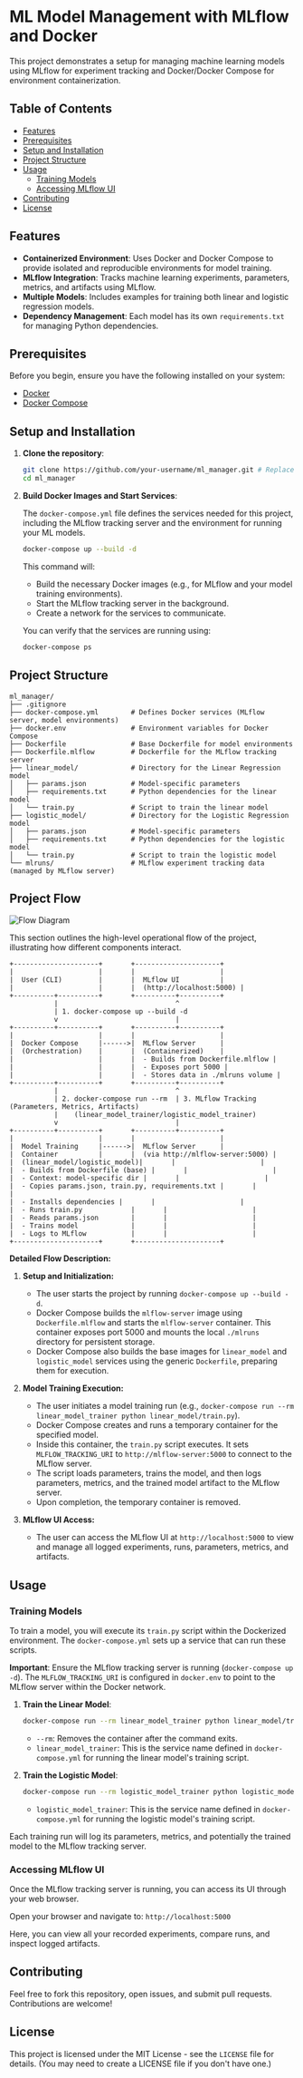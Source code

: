 # ML Model Management with MLflow and Docker

This project demonstrates a setup for managing machine learning models using MLflow for experiment tracking and Docker/Docker Compose for environment containerization.

## Table of Contents

- [Features](#features)
- [Prerequisites](#prerequisites)
- [Setup and Installation](#setup-and-installation)
- [Project Structure](#project-structure)
- [Usage](#usage)
  - [Training Models](#training-models)
  - [Accessing MLflow UI](#accessing-mlflow-ui)
- [Contributing](#contributing)
- [License](#license)

## Features

- **Containerized Environment**: Uses Docker and Docker Compose to provide isolated and reproducible environments for model training.
- **MLflow Integration**: Tracks machine learning experiments, parameters, metrics, and artifacts using MLflow.
- **Multiple Models**: Includes examples for training both linear and logistic regression models.
- **Dependency Management**: Each model has its own `requirements.txt` for managing Python dependencies.

## Prerequisites

Before you begin, ensure you have the following installed on your system:

- [Docker](https://docs.docker.com/get-docker/)
- [Docker Compose](https://docs.docker.com/compose/install/)

## Setup and Installation

1.  **Clone the repository**:

    ```bash
    git clone https://github.com/your-username/ml_manager.git # Replace with your actual repository URL
    cd ml_manager
    ```

2.  **Build Docker Images and Start Services**:

    The `docker-compose.yml` file defines the services needed for this project, including the MLflow tracking server and the environment for running your ML models.

    ```bash
    docker-compose up --build -d
    ```

    This command will:
    - Build the necessary Docker images (e.g., for MLflow and your model training environments).
    - Start the MLflow tracking server in the background.
    - Create a network for the services to communicate.

    You can verify that the services are running using:

    ```bash
    docker-compose ps
    ```

## Project Structure

```
ml_manager/
├── .gitignore
├── docker-compose.yml        # Defines Docker services (MLflow server, model environments)
├── docker.env                # Environment variables for Docker Compose
├── Dockerfile                # Base Dockerfile for model environments
├── Dockerfile.mlflow         # Dockerfile for the MLflow tracking server
├── linear_model/             # Directory for the Linear Regression model
│   ├── params.json           # Model-specific parameters
│   ├── requirements.txt      # Python dependencies for the linear model
│   └── train.py              # Script to train the linear model
├── logistic_model/           # Directory for the Logistic Regression model
│   ├── params.json           # Model-specific parameters
│   ├── requirements.txt      # Python dependencies for the logistic model
│   └── train.py              # Script to train the logistic model
└── mlruns/                   # MLflow experiment tracking data (managed by MLflow server)
```

## Project Flow

![Flow Diagram](flow_diagram.png)

This section outlines the high-level operational flow of the project, illustrating how different components interact.

```
+---------------------+       +---------------------+
|                     |       |                     |
|  User (CLI)         |       |  MLflow UI          |
|                     |       |  (http://localhost:5000) |
+----------+----------+       +----------+----------+
           |                             ^
           | 1. docker-compose up --build -d
           v                             |
+----------+----------+       +----------+----------+
|                     |       |                     |
|  Docker Compose     |------>|  MLflow Server      |
|  (Orchestration)    |       |  (Containerized)    |
|                     |       |  - Builds from Dockerfile.mlflow |
|                     |       |  - Exposes port 5000 |
|                     |       |  - Stores data in ./mlruns volume |
+----------+----------+       +----------+----------+
           |                             ^
           | 2. docker-compose run --rm  | 3. MLflow Tracking (Parameters, Metrics, Artifacts)
           |    (linear_model_trainer/logistic_model_trainer)
           v                             |
+----------+----------+       +----------+----------+
|                     |       |                     |
|  Model Training     |------>|  MLflow Server      |
|  Container          |       |  (via http://mlflow-server:5000) |
|  (linear_model/logistic_model)|       |                     |
|  - Builds from Dockerfile (base) |       |                     |
|  - Context: model-specific dir |       |                     |
|  - Copies params.json, train.py, requirements.txt |       |                     |
|  - Installs dependencies |       |                     |
|  - Runs train.py            |       |                     |
|  - Reads params.json        |       |                     |
|  - Trains model             |       |                     |
|  - Logs to MLflow           |       |                     |
+---------------------+       +---------------------+
```

**Detailed Flow Description:**

1.  **Setup and Initialization:**
    *   The user starts the project by running `docker-compose up --build -d`.
    *   Docker Compose builds the `mlflow-server` image using `Dockerfile.mlflow` and starts the `mlflow-server` container. This container exposes port 5000 and mounts the local `./mlruns` directory for persistent storage.
    *   Docker Compose also builds the base images for `linear_model` and `logistic_model` services using the generic `Dockerfile`, preparing them for execution.

2.  **Model Training Execution:**
    *   The user initiates a model training run (e.g., `docker-compose run --rm linear_model_trainer python linear_model/train.py`).
    *   Docker Compose creates and runs a temporary container for the specified model.
    *   Inside this container, the `train.py` script executes. It sets `MLFLOW_TRACKING_URI` to `http://mlflow-server:5000` to connect to the MLflow server.
    *   The script loads parameters, trains the model, and then logs parameters, metrics, and the trained model artifact to the MLflow server.
    *   Upon completion, the temporary container is removed.

3.  **MLflow UI Access:**
    *   The user can access the MLflow UI at `http://localhost:5000` to view and manage all logged experiments, runs, parameters, metrics, and artifacts.

## Usage

### Training Models

To train a model, you will execute its `train.py` script within the Dockerized environment. The `docker-compose.yml` sets up a service that can run these scripts.

**Important**: Ensure the MLflow tracking server is running (`docker-compose up -d`). The `MLFLOW_TRACKING_URI` is configured in `docker.env` to point to the MLflow server within the Docker network.

1.  **Train the Linear Model**:

    ```bash
    docker-compose run --rm linear_model_trainer python linear_model/train.py
    ```

    - `--rm`: Removes the container after the command exits.
    - `linear_model_trainer`: This is the service name defined in `docker-compose.yml` for running the linear model's training script.

2.  **Train the Logistic Model**:

    ```bash
    docker-compose run --rm logistic_model_trainer python logistic_model/train.py
    ```

    - `logistic_model_trainer`: This is the service name defined in `docker-compose.yml` for running the logistic model's training script.

Each training run will log its parameters, metrics, and potentially the trained model to the MLflow tracking server.

### Accessing MLflow UI

Once the MLflow tracking server is running, you can access its UI through your web browser.

Open your browser and navigate to: `http://localhost:5000`

Here, you can view all your recorded experiments, compare runs, and inspect logged artifacts.

## Contributing

Feel free to fork this repository, open issues, and submit pull requests. Contributions are welcome!

## License

This project is licensed under the MIT License - see the `LICENSE` file for details. (You may need to create a LICENSE file if you don't have one.)
